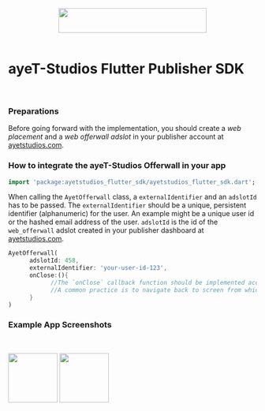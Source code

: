 <div align="center">
  <img src="https://d1mys92jzce605.cloudfront.net/assets/cmsfiles_4d7238de7f07a45bd3ddbf9cfea8ba5eb6b62bbd.png" width="300" height="50"/>
  <br/>
</div>
<br/>

# ayeT-Studios Flutter Publisher SDK

<br/>



### Preparations
Before going forward with the implementation, you should create a *web placement* and a *web offerwall adslot* in your publisher account at [ayetstudios.com](https://www.ayetstudios.com).


### How to integrate the ayeT-Studios Offerwall in your app

```dart
import 'package:ayetstudios_flutter_sdk/ayetstudios_flutter_sdk.dart';
```

When calling the `AyetOfferwall` class, a `externalIdentifier` and an `adslotId` has to be passed.
The `externalIdentifier` should be a unique, persistent identifier (alphanumeric) for the user. An example might be a unique user id or the hashed email address of the user.
`adslotId` is the id of the `web_offerwall` adslot created in your publisher dashboard at [ayetstudios.com](https://www.ayetstudios.com).

```dart
AyetOfferwall(
      adslotId: 458,
      externalIdentifier: 'your-user-id-123',
      onClose:(){
            //The `onClose` callback function should be implemented according to your requirements.
            //A common practice is to navigate back to screen from which offerwall was called when `onClose` callback is triggered.
      }
)
```

### Example App Screenshots
<br/>
<p float="left">
  <img src="https://github.com/ayetstudios/ayetstudios-website-ng/assets/48547524/2f62f07b-2a4d-4772-aec6-1188dd058d9d" width="100" />
  <img src="https://github.com/ayetstudios/ayetstudios-website-ng/assets/48547524/b7839fd8-c499-4204-a785-8b66a36a0df8" width="100" /> 
</p>